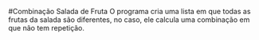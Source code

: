 #Combinação Salada de Fruta
O programa cria uma lista em que todas as frutas da salada são diferentes, no caso, ele calcula uma combinação em que não tem repetição. 